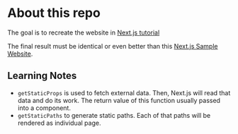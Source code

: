 # About this repo

The goal is to recreate the website in [Next.js tutorial](https://nextjs.org/learn/basics/create-nextjs-app)

The final result must be identical or even better than this [Next.js Sample Website](https://next-learn-starter.vercel.app/).

## Learning Notes

- `getStaticProps` is used to fetch external data. Then, Next.js will read that data and do its work. The return value of this function usually passed into a component.
- `getStaticPaths` to generate static paths. Each of that paths will be rendered as individual page.
